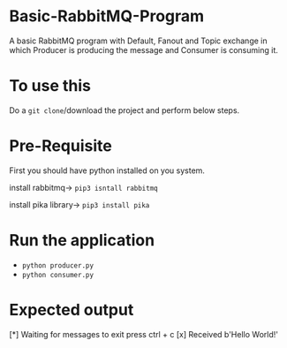 # Basic-RabbitMQ-Program
A basic RabbitMQ program with Default, Fanout and Topic exchange in which Producer is producing the message and Consumer is consuming it.

# To use this
Do a `git clone`/download the project and perform below steps.

# Pre-Requisite
First you should have python installed on you system.

install rabbitmq-> `pip3 isntall rabbitmq`

install pika library-> `pip3 install pika`

# Run the application
- `python producer.py`
- `python consumer.py`

# Expected output
[*] Waiting for messages to exit press ctrl + c 
[x] Received b'Hello World!'
